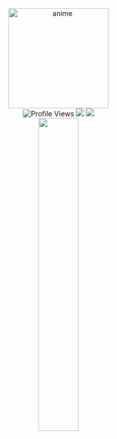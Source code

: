 <p align=center>  
  <img src="https://files.catbox.moe/xe4yhe.webp" width="200px" height="200px" alt="anime" /> <br>
  <img src="https://api.visitorbadge.io/api/VisitorHit?user=injectings&countColorcountColor&countColor=%23006EFF" alt="Profile Views"/>
  <a href="https://github.com/injectings?tab=followers"><img src="https://img.shields.io/github/followers/injectings?style=for-the-badge"></img></a>
  <a href="https://github.com/injectings?tab=stars"><img src="https://img.shields.io/github/stars/injectings?style=for-the-badge"></img></a> <br>  
  <a href="https://discord.com/users/745631824163766412"><img src="https://lanyard.cnrad.dev/api/745631824163766412?&bg=080808" width=40%></a>
</p>
<!-- https://files.catbox.moe/4598g8.webp -->
